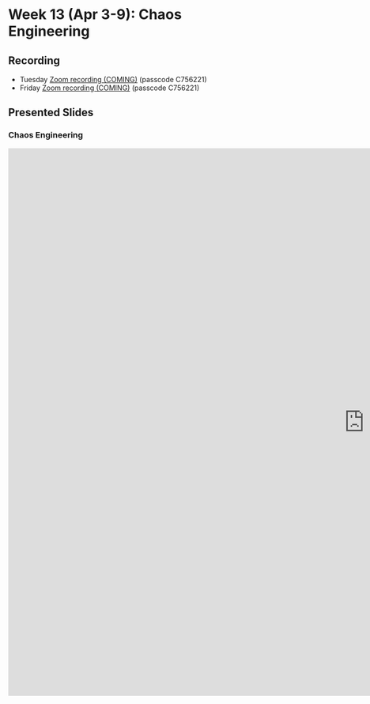 # Week 13 (Apr 3-9): Chaos Engineering

## Recording

* Tuesday [Zoom recording (COMING)]() (passcode C756221)
* Friday [Zoom recording (COMING)]() (passcode C756221)

## Presented Slides  

### Chaos Engineering

<div class="video-container-4by3"><iframe src="https://docs.google.com/presentation/d/e/2PACX-1vSK7d8t_z8I9TzLQ-5G8nO7ZuTVMeHefl_RzpQ91h6awRuBij5rzwEy90t0-RkWVrU4uL1GR9UU4s84/embed?start=false&loop=false&delayms=3000" frameborder="0" width="1440" height="1109" allowfullscreen="true" mozallowfullscreen="true" webkitallowfullscreen="true"></iframe></iframe></div>
